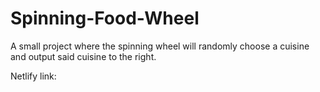# Spinning-Food-Wheel

A small project where the spinning wheel will randomly choose a cuisine and output said cuisine to the right.

Netlify link:
